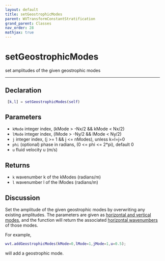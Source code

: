```yaml
---
layout: default
title: setGeostrophicModes
parent: WVTransformConstantStratification
grand_parent: Classes
nav_order: 28
mathjax: true
---
```


#  setGeostrophicModes

set amplitudes of the given geostrophic modes


---

## Declaration
```matlab
 [k,l] = setGeostrophicModes(self)
```
## Parameters
+ `kMode`  integer index, (kMode > -Nx/2 && kMode < Nx/2)
+ `lMode`  integer index, (lMode > -Ny/2 && lMode < Ny/2)
+ `j`  integer index, (j >= 1 && j <= nModes), unless k=l=j=0
+ `phi`  (optional) phase in radians, (0 <= phi <= 2*pi), default 0
+ `u`  fluid velocity u (m/s)

## Returns
+ `k`  wavenumber k of the kModes (radians/m)
+ `l`  wavenumber l of the lModes (radians/m)

## Discussion

  Set the amplitude of the given geostrophic modes by
  overwriting any existing amplitudes. The parameters are given
  as [horizontal and vertical modes](/users-guide/wavenumber-modes-and-indices.html),
  and the function will return the associated [horizontal wavenumbers](/users-guide/wavenumber-modes-and-indices.html)
  of those modes.
 
  For example,
 
  ```matlab
  wvt.addGeostrophicModes(kMode=0,lMode=1,jMode=1,u=0.5);
  ```
 
  will add a geostrophic mode.
 
                    
